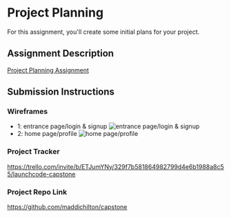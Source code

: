 # Project Planning
For this assignment, you'll create some initial plans for your project.

## Assignment Description
[Project Planning Assignment](https://education.launchcode.org/liftoff/assignments/planning/)

## Submission Instructions

### Wireframes

* 1: entrance page/login & signup ![entrance page/login & signup](/liftoff-assignments/1.jpg)
* 2: home page/profile ![home page/profile](/liftoff-assignments/2.jpg)

### Project Tracker

https://trello.com/invite/b/ETJumYNy/329f7b581864982799d4e6b1988a8c55/launchcode-capstone

### Project Repo Link

https://github.com/maddichilton/capstone
